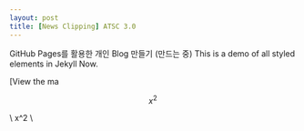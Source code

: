 ```yaml
---  
layout: post
title: [News Clipping] ATSC 3.0
---  
```


GitHub Pages를 활용한 개인 Blog 만들기 (만드는 중) 
This is a demo of all styled elements in Jekyll Now.

[View the ma

$$ x^2 $$

\\ x^2 \\


